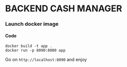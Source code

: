 # BACKEND CASH MANAGER

### Launch docker image

#### Code

```
docker build -t app .
docker run -p 8090:8080 app
```

Go on `http://localhost:8090` and enjoy
